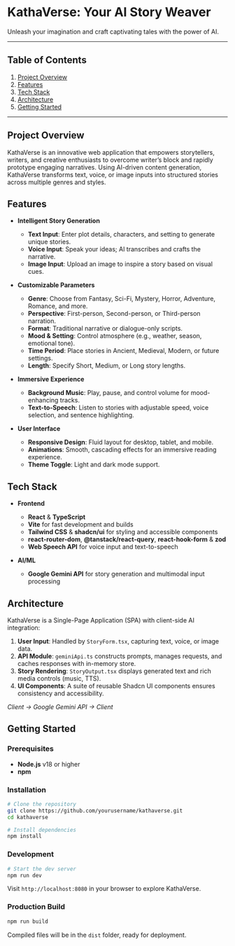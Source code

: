 # KathaVerse: Your AI Story Weaver

Unleash your imagination and craft captivating tales with the power of AI.

---

## Table of Contents

1. [Project Overview](#project-overview)
2. [Features](#features)
3. [Tech Stack](#tech-stack)
4. [Architecture](#architecture)
5. [Getting Started](#getting-started)
---

## Project Overview

KathaVerse is an innovative web application that empowers storytellers, writers, and creative enthusiasts to overcome writer’s block and rapidly prototype engaging narratives. Using AI-driven content generation, KathaVerse transforms text, voice, or image inputs into structured stories across multiple genres and styles.

## Features

* **Intelligent Story Generation**

  * **Text Input**: Enter plot details, characters, and setting to generate unique stories.
  * **Voice Input**: Speak your ideas; AI transcribes and crafts the narrative.
  * **Image Input**: Upload an image to inspire a story based on visual cues.

* **Customizable Parameters**

  * **Genre**: Choose from Fantasy, Sci-Fi, Mystery, Horror, Adventure, Romance, and more.
  * **Perspective**: First-person, Second-person, or Third-person narration.
  * **Format**: Traditional narrative or dialogue-only scripts.
  * **Mood & Setting**: Control atmosphere (e.g., weather, season, emotional tone).
  * **Time Period**: Place stories in Ancient, Medieval, Modern, or future settings.
  * **Length**: Specify Short, Medium, or Long story lengths.

* **Immersive Experience**

  * **Background Music**: Play, pause, and control volume for mood-enhancing tracks.
  * **Text-to-Speech**: Listen to stories with adjustable speed, voice selection, and sentence highlighting.

* **User Interface**

  * **Responsive Design**: Fluid layout for desktop, tablet, and mobile.
  * **Animations**: Smooth, cascading effects for an immersive reading experience.
  * **Theme Toggle**: Light and dark mode support.

## Tech Stack

* **Frontend**

  * **React** & **TypeScript**
  * **Vite** for fast development and builds
  * **Tailwind CSS** & **shadcn/ui** for styling and accessible components
  * **react-router-dom**, **@tanstack/react-query**, **react-hook-form** & **zod**
  * **Web Speech API** for voice input and text-to-speech

* **AI/ML**

  * **Google Gemini API** for story generation and multimodal input processing

## Architecture

KathaVerse is a Single-Page Application (SPA) with client-side AI integration:

1. **User Input**: Handled by `StoryForm.tsx`, capturing text, voice, or image data.
2. **API Module**: `geminiApi.ts` constructs prompts, manages requests, and caches responses with in-memory store.
3. **Story Rendering**: `StoryOutput.tsx` displays generated text and rich media controls (music, TTS).
4. **UI Components**: A suite of reusable Shadcn UI components ensures consistency and accessibility.

*Client → Google Gemini API → Client*

## Getting Started

### Prerequisites

* **Node.js** v18 or higher
* **npm**

### Installation

```bash
# Clone the repository
git clone https://github.com/yourusername/kathaverse.git
cd kathaverse

# Install dependencies
npm install
```

### Development

```bash
# Start the dev server
npm run dev
```

Visit `http://localhost:8080` in your browser to explore KathaVerse.

### Production Build

```bash
npm run build
```

Compiled files will be in the `dist` folder, ready for deployment.
